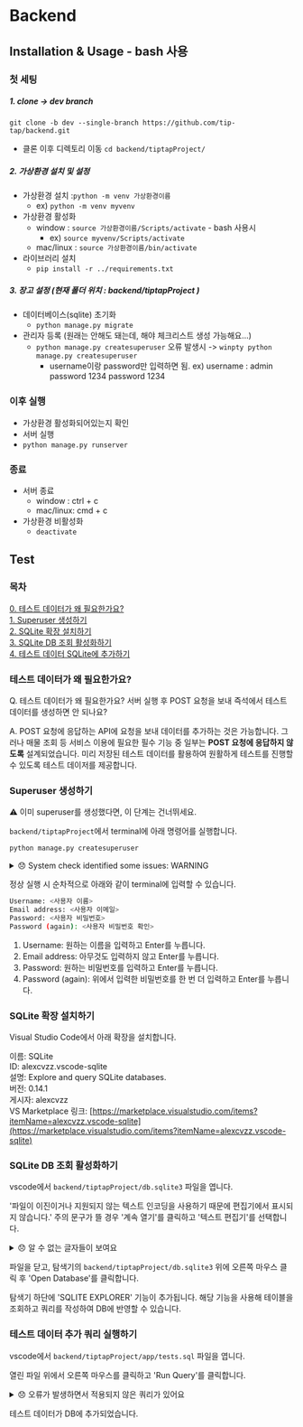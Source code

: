 # Backend

## Installation & Usage -  bash 사용
### 첫 세팅 
##### 1. clone -> dev branch
`git clone -b dev --single-branch https://github.com/tip-tap/backend.git`
- 클론 이후 디렉토리 이동 `cd backend/tiptapProject/`
   
##### 2. 가상환경 설치 및 설정
- 가상환경 설치 :`python -m venv 가상환경이름`
   - ex) `python -m venv myvenv`
- 가상환경 활성화
   - window : `source 가상환경이름/Scripts/activate`  - bash 사용시
       - ex) `source myvenv/Scripts/activate`
   - mac/linux : `source 가상환경이름/bin/activate`
- 라이브러리 설치
   - `pip install -r ../requirements.txt`
##### 3. 장고 설정  (현재 폴더 위치 : backend/tiptapProject )
- 데이터베이스(sqlite) 초기화
   - `python manage.py migrate`
- 관리자 등록 (원래는 안해도 돼는데, 해야 체크리스트 생성 가능해요...)
   - `python manage.py createsuperuser`   오류 발생시 ->  `winpty python manage.py createsuperuser`
       - username이랑 password만 입력하면 됨.  ex) username : admin  password 1234    password 1234

### 이후 실행
- 가상환경 활성화되어있는지 확인
- 서버 실행
- `python manage.py runserver`

### 종료
- 서버 종료
   - window : ctrl + c
   - mac/linux: cmd + c
- 가상환경 비활성화
   - `deactivate`



## Test

### 목차
[0. 테스트 데이터가 왜 필요한가요?](###테스트-데이터가-왜-필요한가요?)  
[1. Superuser 생성하기](###Superuser-생성하기)  
[2. SQLite 확장 설치하기](###SQLite-확장-설치하기)  
[3. SQLite DB 조회 활성화하기](###SQLite-DB-조회-활성화하기)  
[4. 테스트 데이터 SQLite에 추가하기](###테스트-데이터-DB에-추가하기)

### 테스트 데이터가 왜 필요한가요?

Q. 테스트 데이터가 왜 필요한가요? 서버 실행 후 POST 요청을 보내 즉석에서 테스트 데이터를 생성하면 안 되나요?

A. POST 요청에 응답하는 API에 요청을 보내 데이터를 추가하는 것은 가능합니다. 그러나 매물 조회 등 서비스 이용에 필요한 필수 기능 중 일부는 **POST 요청에 응답하지 않도록** 설계되었습니다. 미리 저장된 테스트 데이터를 활용하여 원활하게 테스트를 진행할 수 있도록 테스트 데이저를 제공합니다.

### Superuser 생성하기
⚠️ 이미 superuser를 생성했다면, 이 단계는 건너뛰세요.

```backend/tiptapProject```에서 terminal에 아래 명령어를 실행합니다.

```bash
python manage.py createsuperuser
```

<details>
<summary>😞 System check identified some issues: WARNING</summary>

Q. 아래 주의 문구가 뜹니다. 괜찮은가요?

```bash
System check identified some issues:
WARNINGS:
...
```

A. 무시하고 진행하면 됩니다. 만약 실행이 정상적으로 되지 않는 경우 백엔드에게 문의해주세요.

</details>

정상 실행 시 순차적으로 아래와 같이 terminal에 입력할 수 있습니다.

```bash
Username: <사용자 이름>
Email address: <사용자 이메일>
Password: <사용자 비밀번호>
Password (again): <사용자 비밀번호 확인>
```

1. Username:
원하는 이름을 입력하고 Enter를 누릅니다.
2. Email address:
아무것도 입력하지 않고 Enter를 누릅니다.
3. Password:
원하는 비밀번호를 입력하고 Enter를 누릅니다.
4. Password (again):
위에서 입력한 비밀번호를 한 번 더 입력하고 Enter를 누릅니다.

### SQLite 확장 설치하기

Visual Studio Code에서 아래 확장을 설치합니다.

이름: SQLite  
ID: alexcvzz.vscode-sqlite  
설명: Explore and query SQLite databases.  
버전: 0.14.1  
게시자: alexcvzz  
VS Marketplace 링크: [https://marketplace.visualstudio.com/items?itemName=alexcvzz.vscode-sqlite](https://marketplace.visualstudio.com/items?itemName=alexcvzz.vscode-sqlite)

### SQLite DB 조회 활성화하기

vscode에서 ```backend/tiptapProject/db.sqlite3``` 파일을 엽니다.

'파일이 이진이거나 지원되지 않는 텍스트 인코딩을 사용하기 때문에 편집기에서 표시되지 않습니다.' 주의 문구가 뜰 경우 '계속 열기'를 클릭하고 '텍스트 편집기'를 선택합니다.

<details>
<summary>😞 알 수 없는 글자들이 보여요</summary>

Q. 위 안내를 따라했는데, ```backend/tiptapProject/db.sqlite3``` 파일이 열리면서 알 수 없는 글자들이 보여요.

A. 정상적인 출력입니다. 이어서 아래 작업을 수행하면 됩니다.

</details>

파일을 닫고, 탐색기의 ```backend/tiptapProject/db.sqlite3``` 위에 오른쪽 마우스 클릭 후 'Open Database'를 클릭합니다.

탐색기 하단에 'SQLITE EXPLORER' 기능이 추가됩니다. 해당 기능을 사용해 테이블을 조회하고 쿼리를 작성하여 DB에 반영할 수 있습니다.

### 테스트 데이터 추가 쿼리 실행하기

vscode에서 ```backend/tiptapProject/app/tests.sql``` 파일을 엽니다.

열린 파일 위에서 오른쪽 마우스를 클릭하고 'Run Query'를 클릭합니다.

<details>
<summary>😞 오류가 발생하면서 적용되지 않은 쿼리가 있어요</summary>

Q. 'Run Query'를 클릭해 sql 파일을 실행했는데, 오류가 발생하여 DB를 조회하니 모든 쿼리가 반영되지 않은듯합니다.

A. 잘못된 쿼리가 포함되어 있을 가능성이 높습니다. 백엔드에게 문의해주세요.

</details>

테스트 데이터가 DB에 추가되었습니다.
